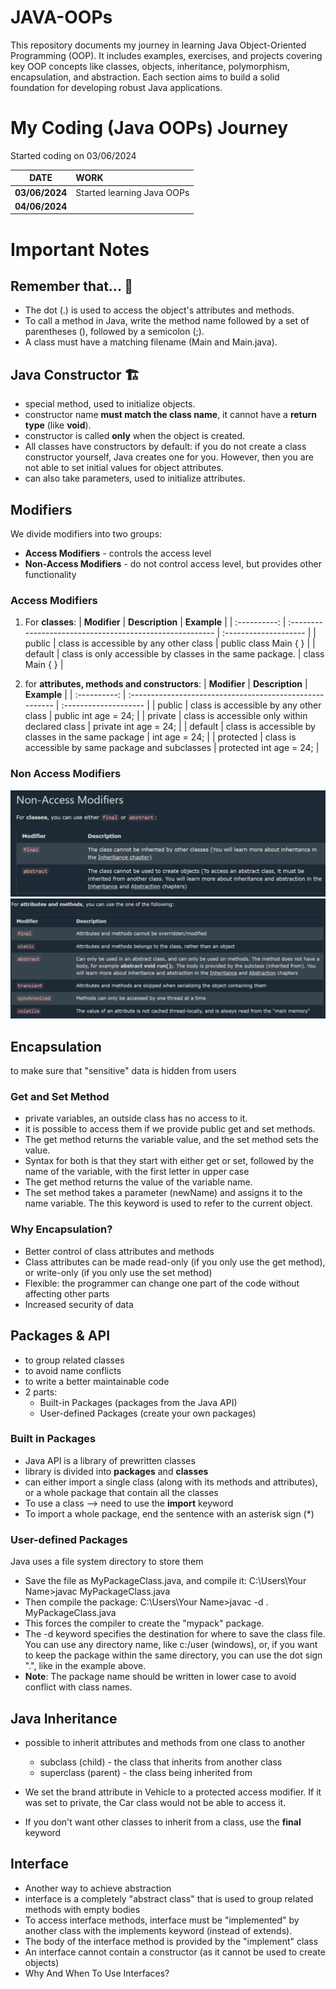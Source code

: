# JAVA-OOPs

This repository documents my journey in learning Java Object-Oriented Programming (OOP). It includes examples, exercises, and projects covering key OOP concepts like classes, objects, inheritance, polymorphism, encapsulation, and abstraction. Each section aims to build a solid foundation for developing robust Java applications.

# My Coding (Java OOPs) Journey

Started coding on 03/06/2024

|    **DATE**    | **WORK**                   |
| :------------: | :------------------------- |
| **03/06/2024** | Started learning Java OOPs |
| **04/06/2024** |                            |

# Important Notes

## Remember that... 🧠

- The dot (.) is used to access the object's attributes and methods.
- To call a method in Java, write the method name followed by a set of parentheses (), followed by a semicolon (;).
- A class must have a matching filename (Main and Main.java).

## Java Constructor 🏗️

- special method, used to initialize objects.
- constructor name **must match the class name**, it cannot have a **return type** (like **void**).
- constructor is called **only** when the object is created.
- All classes have constructors by default: if you do not create a class constructor yourself, Java creates one for you. However, then you are not able to set initial values for object attributes.
- can also take parameters, used to initialize attributes.

## Modifiers

We divide modifiers into two groups:

- **Access Modifiers** - controls the access level
- **Non-Access Modifiers** - do not control access level, but provides other functionality

### Access Modifiers

1. For **classes**:
   | **Modifier** | **Description** | **Example** |
   | :----------: | :------------------------------------------------------- | :-------------------- |
   | public | class is accessible by any other class | public class Main { } |
   | default | class is only accessible by classes in the same package. | class Main { } |

2. for **attributes, methods and constructors**:
   | **Modifier** | **Description** | **Example** |
   | :----------: | :------------------------------------------------------- | :-------------------- |
   | public | class is accessible by any other class | public int age = 24; |
   | private | class is accessible only within declared class | private int age = 24; |
   | default | class is accessible by classes in the same package | int age = 24; |
   | protected | class is accessible by same package and subclasses | protected int age = 24; |

### Non Access Modifiers

![Local Image](./ASSETS/IMAGES/Non%20access%20kodifiers.png)
![Local Image](./ASSETS/IMAGES/Non%20access%20modifiers%20for%20methods.png)

## Encapsulation
to make sure that "sensitive" data is hidden from users

### Get and Set Method
- private variables, an outside class has no access to it.
- it is possible to access them if we provide public get and set methods.
- The get method returns the variable value, and the set method sets the value.
- Syntax for both is that they start with either get or set, followed by the name of the variable, with the first letter in upper case
- The get method returns the value of the variable name.
- The set method takes a parameter (newName) and assigns it to the name variable. The this keyword is used to refer to the current object.

### Why Encapsulation?
- Better control of class attributes and methods
- Class attributes can be made read-only (if you only use the get method), or write-only (if you only use the set method)
- Flexible: the programmer can change one part of the code without affecting other parts
- Increased security of data

## Packages & API
- to group related classes
- to avoid name conflicts
- to write a better maintainable code
- 2 parts: 
   - Built-in Packages (packages from the Java API)
   - User-defined Packages (create your own packages)

### Built in Packages
- Java API is a library of prewritten classes
- library is divided into **packages** and **classes**
- can either import a single class (along with its methods and attributes), or a whole package that contain all the classes
- To use a class --> need to use the **import** keyword
- To import a whole package, end the sentence with an asterisk sign (*)

### User-defined Packages
Java uses a file system directory to store them
- Save the file as MyPackageClass.java, and compile it:
C:\Users\Your Name>javac MyPackageClass.java
- Then compile the package:
C:\Users\Your Name>javac -d . MyPackageClass.java
- This forces the compiler to create the "mypack" package.
- The -d keyword specifies the destination for where to save the class file. You can use any directory name, like c:/user (windows), or, if you want to keep the package within the same directory, you can use the dot sign ".", like in the example above.
- **Note**: The package name should be written in lower case to avoid conflict with class names.

## Java Inheritance
- possible to inherit attributes and methods from one class to another
   * subclass (child) - the class that inherits from another class
   * superclass (parent) - the class being inherited from

- We set the brand attribute in Vehicle to a protected access modifier. If it was set to private, the Car class would not be able to access it.

- If you don't want other classes to inherit from a class, use the **final** keyword

## Interface
- Another way to achieve abstraction 
- interface is a completely "abstract class" that is used to group related methods with empty bodies
- To access interface methods, interface must be "implemented" by another class with the implements keyword (instead of extends). 
- The body of the interface method is provided by the "implement" class
- An interface cannot contain a constructor (as it cannot be used to create objects)
- Why And When To Use Interfaces?